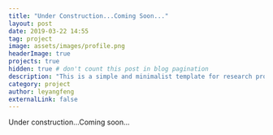 ```yaml
---
title: "Under Construction...Coming Soon..."
layout: post
date: 2019-03-22 14:55
tag: project
image: assets/images/profile.png
headerImage: true
projects: true
hidden: true # don't count this post in blog pagination
description: "This is a simple and minimalist template for research project page"
category: project
author: leyangfeng
externalLink: false
---
```


Under construction...Coming soon...




